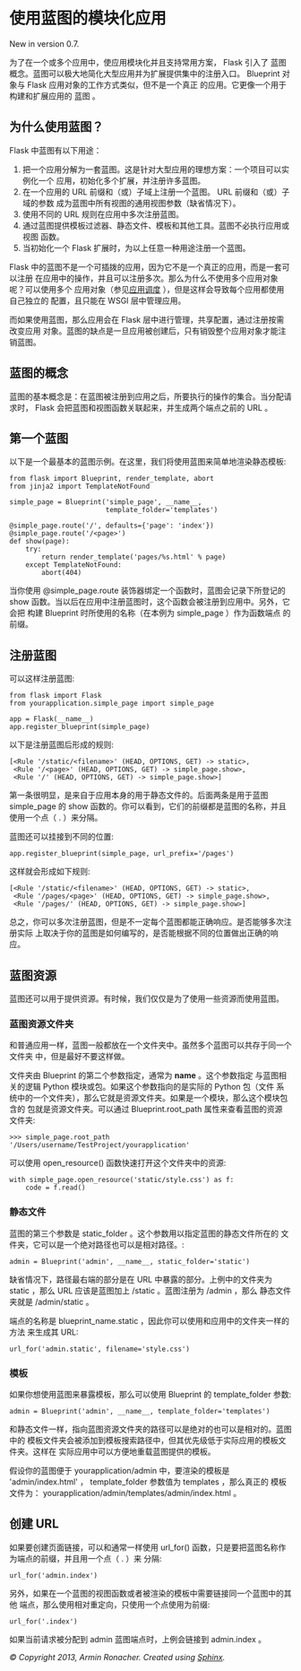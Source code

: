 # 使用蓝图的模块化应用

New in version 0.7.

为了在一个或多个应用中，使应用模块化并且支持常用方案， Flask 引入了 蓝图 概念。蓝图可以极大地简化大型应用并为扩展提供集中的注册入口。 Blueprint 对象与 Flask 应用对象的工作方式类似，但不是一个真正 的应用。它更像一个用于构建和扩展应用的 蓝图 。

## 为什么使用蓝图？

Flask 中蓝图有以下用途：

1. 把一个应用分解为一套蓝图。这是针对大型应用的理想方案：一个项目可以实例化一个 应用，初始化多个扩展，并注册许多蓝图。
2. 在一个应用的 URL 前缀和（或）子域上注册一个蓝图。 URL 前缀和（或）子域的参数 成为蓝图中所有视图的通用视图参数（缺省情况下）。
3. 使用不同的 URL 规则在应用中多次注册蓝图。
4. 通过蓝图提供模板过滤器、静态文件、模板和其他工具。蓝图不必执行应用或视图 函数。
5. 当初始化一个 Flask 扩展时，为以上任意一种用途注册一个蓝图。

Flask 中的蓝图不是一个可插拨的应用，因为它不是一个真正的应用，而是一套可以注册 在应用中的操作，并且可以注册多次。那么为什么不使用多个应用对象呢？可以使用多个 应用对象（参见[应用调度](http://dormousehole.readthedocs.org/en/latest/patterns/appdispatch.html#app-dispatch) ），但是这样会导致每个应用都使用自己独立的 配置，且只能在 WSGI 层中管理应用。

而如果使用蓝图，那么应用会在 Flask 层中进行管理，共享配置，通过注册按需改变应用 对象。蓝图的缺点是一旦应用被创建后，只有销毁整个应用对象才能注销蓝图。

## 蓝图的概念

蓝图的基本概念是：在蓝图被注册到应用之后，所要执行的操作的集合。当分配请求时， Flask 会把蓝图和视图函数关联起来，并生成两个端点之前的 URL 。

## 第一个蓝图

以下是一个最基本的蓝图示例。在这里，我们将使用蓝图来简单地渲染静态模板:

```
from flask import Blueprint, render_template, abort
from jinja2 import TemplateNotFound

simple_page = Blueprint('simple_page', __name__,
                        template_folder='templates')

@simple_page.route('/', defaults={'page': 'index'})
@simple_page.route('/<page>')
def show(page):
    try:
        return render_template('pages/%s.html' % page)
    except TemplateNotFound:
        abort(404)
```

当你使用 @simple_page.route 装饰器绑定一个函数时，蓝图会记录下所登记的 show 函数。当以后在应用中注册蓝图时，这个函数会被注册到应用中。另外，它会把 构建 Blueprint 时所使用的名称（在本例为 simple_page ）作为函数端点 的前缀。

## 注册蓝图

可以这样注册蓝图:

```
from flask import Flask
from yourapplication.simple_page import simple_page

app = Flask(__name__)
app.register_blueprint(simple_page)
```

以下是注册蓝图后形成的规则:

```
[<Rule '/static/<filename>' (HEAD, OPTIONS, GET) -> static>,
 <Rule '/<page>' (HEAD, OPTIONS, GET) -> simple_page.show>,
 <Rule '/' (HEAD, OPTIONS, GET) -> simple_page.show>]
```

第一条很明显，是来自于应用本身的用于静态文件的。后面两条是用于蓝图 simple_page 的 show 函数的。你可以看到，它们的前缀都是蓝图的名称，并且 使用一个点（ . ）来分隔。

蓝图还可以挂接到不同的位置:

```
app.register_blueprint(simple_page, url_prefix='/pages')
```

这样就会形成如下规则:

```
[<Rule '/static/<filename>' (HEAD, OPTIONS, GET) -> static>,
 <Rule '/pages/<page>' (HEAD, OPTIONS, GET) -> simple_page.show>,
 <Rule '/pages/' (HEAD, OPTIONS, GET) -> simple_page.show>]
```

总之，你可以多次注册蓝图，但是不一定每个蓝图都能正确响应。是否能够多次注册实际 上取决于你的蓝图是如何编写的，是否能根据不同的位置做出正确的响应。

## 蓝图资源

蓝图还可以用于提供资源。有时候，我们仅仅是为了使用一些资源而使用蓝图。

### 蓝图资源文件夹

和普通应用一样，蓝图一般都放在一个文件夹中。虽然多个蓝图可以共存于同一个文件夹 中，但是最好不要这样做。

文件夹由 Blueprint 的第二个参数指定，通常为 __name__ 。这个参数指定 与蓝图相关的逻辑 Python 模块或包。如果这个参数指向的是实际的 Python 包（文件 系统中的一个文件夹），那么它就是资源文件夹。如果是一个模块，那么这个模块包含的 包就是资源文件夹。可以通过 Blueprint.root_path 属性来查看蓝图的资源 文件夹:

```
>>> simple_page.root_path
'/Users/username/TestProject/yourapplication'
```

可以使用 open_resource() 函数快速打开这个文件夹中的资源:

```
with simple_page.open_resource('static/style.css') as f:
    code = f.read()
```

### 静态文件

蓝图的第三个参数是 static_folder 。这个参数用以指定蓝图的静态文件所在的 文件夹，它可以是一个绝对路径也可以是相对路径。:

```
admin = Blueprint('admin', __name__, static_folder='static')
```

缺省情况下，路径最右端的部分是在 URL 中暴露的部分。上例中的文件夹为 static ，那么 URL 应该是蓝图加上 /static 。蓝图注册为 /admin ，那么 静态文件夹就是 /admin/static 。

端点的名称是 blueprint_name.static ，因此你可以使用和应用中的文件夹一样的方法 来生成其 URL:

```
url_for('admin.static', filename='style.css')
```

### 模板

如果你想使用蓝图来暴露模板，那么可以使用 Blueprint 的 template_folder 参数:

```
admin = Blueprint('admin', __name__, template_folder='templates')
```

和静态文件一样，指向蓝图资源文件夹的路径可以是绝对的也可以是相对的。蓝图中的 模板文件夹会被添加到模板搜索路径中，但其优先级低于实际应用的模板文件夹。这样在 实际应用中可以方便地重载蓝图提供的模板。

假设你的蓝图便于 yourapplication/admin 中，要渲染的模板是 'admin/index.html' ， template_folder 参数值为 templates ，那么真正的 模板文件为： yourapplication/admin/templates/admin/index.html 。

## 创建 URL

如果要创建页面链接，可以和通常一样使用 url_for() 函数，只是要把蓝图名称作为端点的前缀，并且用一个点（ . ）来 分隔:

```
url_for('admin.index')
```

另外，如果在一个蓝图的视图函数或者被渲染的模板中需要链接同一个蓝图中的其他 端点，那么使用相对重定向，只使用一个点使用为前缀:

```
url_for('.index')
```

如果当前请求被分配到 admin 蓝图端点时，上例会链接到 admin.index 。

*© Copyright 2013, Armin Ronacher. Created using [Sphinx](http://sphinx.pocoo.org/).*